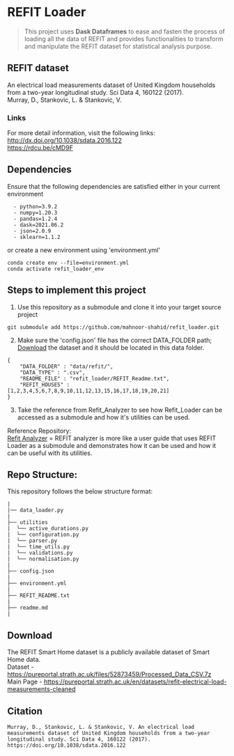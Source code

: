 # REFIT Loader
> This project uses **Dask Dataframes** to ease and fasten the process of loading all the data of REFIT and provides functionalities to transform and manipulate the REFIT dataset for statistical analysis purpose.


## REFIT dataset
An electrical load measurements dataset of United Kingdom households from a two-year longitudinal study. Sci Data 4, 160122 (2017). <br />
Murray, D., Stankovic, L. & Stankovic, V.  <br />

### Links
For more detail information, visit the following links: <br />
http://dx.doi.org/10.1038/sdata.2016.122 <br />
https://rdcu.be/cMD9F <br />



## Dependencies
Ensure that the following dependencies are satisfied either in your current environment 
```
  - python=3.9.2
  - numpy=1.20.3
  - pandas=1.2.4
  - dask=2021.06.2
  - json=2.0.9
  - sklearn=1.1.2
```
or create a new environment using 'environment.yml'
```
conda create env --file=environment.yml
conda activate refit_loader_env
```


## Steps to implement this project
1) Use this repository as a submodule and clone it into your target source project
```
git submodule add https://github.com/mahnoor-shahid/refit_loader.git
```

2) Make sure the 'config.json' file has the correct DATA_FOLDER path; [Download](##downloads) the dataset and it should be located in this data folder.
```
{ 
    "DATA_FOLDER" : "data/refit/",
    "DATA_TYPE" : ".csv",
    "README_FILE" : "refit_loader/REFIT_Readme.txt",
    "REFIT_HOUSES" : [1,2,3,4,5,6,7,8,9,10,11,12,13,15,16,17,18,19,20,21]
}
```

3) Take the reference from Refit_Analyzer to see how Refit_Loader can be accessed as a submodule and how it's utilities can be used.

Reference Repository: <br />
[Refit Analyzer](https://github.com/mahnoor-shahid/refit_analyzer) = REFIT analyzer is more like a user guide that uses REFIT Loader as a submodule and demonstrates how it can be used and how it can be useful with its utilities.


## Repo Structure:
This repository follows the below structure format:
```
|
|── data_loader.py
|
├── utilities
|  └── active_durations.py
|  └── configuration.py
|  └── parser.py
|  └── time_utils.py
|  └── validations.py
|  └── normalisation.py
|
├── config.json
|
├── environment.yml
|
├── REFIT_README.txt
|
├── readme.md
|
```

## Download
The REFIT Smart Home dataset is a publicly available dataset of Smart Home data. <br />
Dataset - https://pureportal.strath.ac.uk/files/52873459/Processed_Data_CSV.7z <br />
Main Page - https://pureportal.strath.ac.uk/en/datasets/refit-electrical-load-measurements-cleaned


## Citation
```
Murray, D., Stankovic, L. & Stankovic, V. An electrical load measurements dataset of United Kingdom households from a two-year longitudinal study. Sci Data 4, 160122 (2017). https://doi.org/10.1038/sdata.2016.122
```

